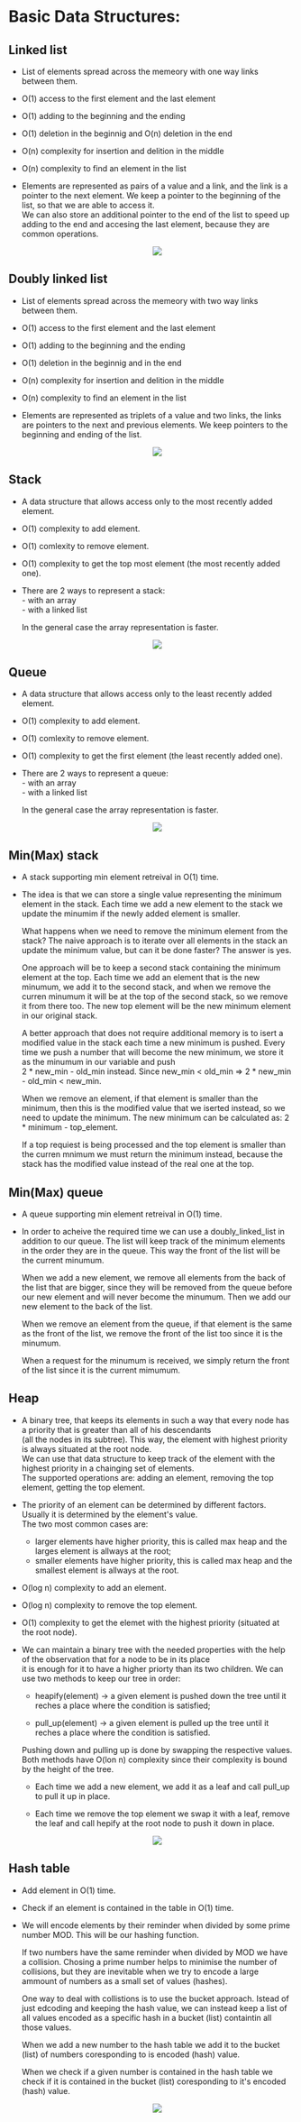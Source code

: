 # Basic Data Structures:

## Linked list
- List of elements spread across the memeory with one way links between them.

- O(1) access to the first element and the last element

- O(1) adding to the beginning and the ending

- O(1) deletion in the beginnig and O(n) deletion in the end

- O(n) complexity for insertion and delition in the middle

- O(n) complexity to find an element in the list

- <p> Elements are represented as pairs of a value and a link, and the link is a pointer to the next element. We keep a pointer to the beginning of the list, so that we are able to access it.<br>
      We can also store an additional pointer to the end of the list to speed up adding to the end and accesing the last element, because they are common operations. <br>
      
   <p align="center">
      <img src="https://github.com/mihail-m/CP-implementations/blob/master/resources/LinkedList.png">
   </p>
   
  </p>

## Doubly linked list
- List of elements spread across the memeory with two way links between them.

- O(1) access to the first element and the last element

- O(1) adding to the beginning and the ending

- O(1) deletion in the beginnig and in the end

- O(n) complexity for insertion and delition in the middle

- O(n) complexity to find an element in the list

- <p> Elements are represented as triplets of a value and two links, the links are pointers to the next and previous elements. We keep pointers to the beginning and ending of the list.<br>

   <p align="center">
      <img src="https://github.com/mihail-m/CP-implementations/blob/master/resources/DoublyLinkedList.png">
   </p>
   
  </p>

## Stack
- A data structure that allows access only to the most recently added element.

- O(1) complexity to add element.

- O(1) comlexity to remove element.

- O(1) complexity to get the top most element (the most recently added one).

- <p> There are 2 ways to represent a stack:<br>
      - with an array<br>
      - with a linked list<br>
      
  In the general case the array representation is faster.</p>
   
     <p align="center">
       <img src="https://github.com/mihail-m/CP-implementations/blob/master/resources/Stack.png">
     </p>

## Queue
- A data structure that allows access only to the least recently added element.

- O(1) complexity to add element.

- O(1) comlexity to remove element.

- O(1) complexity to get the first element (the least recently added one).

- <p> There are 2 ways to represent a queue:<br>
      - with an array<br>
      - with a linked list<br>
      
  In the general case the array representation is faster.</p>
  
   <p align="center">
      <img src="https://github.com/mihail-m/CP-implementations/blob/master/resources/Queue.png">
   </p>


## Min(Max) stack
- A stack supporting min element retreival in O(1) time.

- <p>The idea is that we can store a single value representing the minimum element in the stack. Each time we add a new element to the stack we update the minumim if the newly added element is smaller.<br>
     
     What happens when we need to remove the minimum element from the stack? The naive approach is to iterate over all elements in the
     stack an update the minimum value, but can it be done faster? The answer is yes. <br>
     
     One approach will be to keep a second stack containing the minimum element at the top. Each time we add an element that is the
     new minumum, we add it to the second stack, and when we remove the curren minumum it will be at the top of the second stack, so we
     remove it from there too. The new top element will be the new minimum element in our original stack.<br>
     
     A better approach that does not require additional memory is to isert a modified value in the stack each time a new minimum is pushed. Every time we push a number that will become the new minimum, we store it as the minumum in our variable and push<br>
     2 * new_min - old_min instead. Since new_min < old_min => 2 * new_min - old_min < new_min.
     
     When we remove an element, if that element is smaller than the minimum, then this is the modified value that we iserted instead, so we need to update the minimum. The new minimum can be calculated as: 2 * minimum - top_element.
     
     If a top requiest is being processed and the top element is smaller than the curren mnimum we must return the minimum instead, because the stack has the modified value instead of the real one at the top.</p>
 
## Min(Max) queue
- A queue supporting min element retreival in O(1) time.

- <p>In order to acheive the required time we can use a doubly_linked_list in addition to our queue. The list will keep track of the minimum elements in the order they are in the queue. This way the front of the list will be the current minumum.<br>
      
     When we add a new element, we remove all elements from the back of the list that are bigger, since they will be removed from the queue before our new element and will never become the minumum. Then we add our new element to the back of the list.<br>
     
     When we remove an element from the queue, if that element is the same as the front of the list, we remove the front of the list too since it is the minumum.<br>
     
     When a request for the minumum is received, we simply return the front of the list since it is the current mimumum.</p>

## Heap
- A binary tree, that keeps its elements in such a way that every node has a priority that is greater than all of his descendants<br>
(all the nodes in its subtree). This way, the element with highest priority is always situated at the root node.<br>
We can use that data structure to keep track of the element with the highest priority in a chainging set of elements.<br>
The supported operations are: adding an element, removing the top element, getting the top element.

- The priority of an element can be determined by different factors. Usually it is determined by the element's value.<br>
  The two most common cases are:
    - larger elements have higher priority, this is called max heap and the larges element is allways at the root;
    - smaller elements have higher priority, this is called max heap and the smallest element is allways at the root.
 
 - O(log n) complexity to add an element.
 
 - O(log n) complexity to remove the top element.
 
 - O(1) complexity to get the elemet with the highest priority (situated at the root node).
 
 - <p>We can maintain a binary tree with the needed properties with the help of the observation that for a node to be in its place <br>
   it is enough for it to have a higher priorty than its two children. We can use two methods to keep our tree in order:<br>
      
    - heapify(element) -> a given element is pushed down the tree until it reches a place where the condition is satisfied;<br>
    
    - pull_up(element) -> a given element is pulled up the tree until it reches a place where the condition is satisfied.<br>
    
   Pushing down and pulling up is done by swapping the respective values. Both methods have O(lon n) complexity since their
   complexity is bound by the height of the tree.<br>
   
   - Each time we add a new element, we add it as a leaf and call pull_up to pull it up in place.<br>
   
   - Each time we remove the top element we swap it with a leaf, remove the leaf and call hepify at the root node to push it down in place.
   </p>
   
    <p align="center">
      <img src="https://github.com/mihail-m/CP-implementations/blob/master/resources/Heap.png">
   </p>


## Hash table
- Add element in O(1) time.

- Check if an element is contained in the table in O(1) time.

- <p> We will encode elements by their reminder when divided by some prime number MOD. This will be our hashing function.<br>
      
     If two numbers have the same reminder when divided by MOD we have a collision. Chosing a prime number helps to minimise the number of collisions, but they are inevitable when we try to encode a large ammount of numbers as a small set of values (hashes).<br>
     
     One way to deal with collistions is to use the bucket approach. Istead of just edcoding and keeping the hash value, we can instead keep a list of all values encoded as a specific hash in a bucket (list) containtin all those values.<br>
     
     When we add a new number to the hash table we add it to the bucket (list) of numbers coresponding to is encoded (hash) value.<br>
     
     When we check if a given number is contained in the hash table we check if it is contained in the bucket (list) coresponding to it's encoded (hash) value.<br>
     
     </p>
     
    <p align="center">
      <img src="https://github.com/mihail-m/CP-implementations/blob/master/resources/HashTable.png">
   </p>     

      

